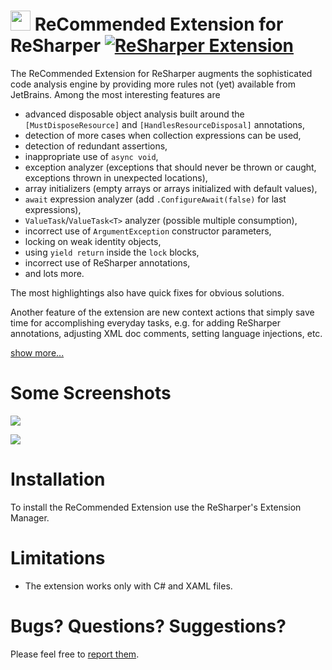 # <img src="Images/Icon.png" width="32" height="32" /> ReCommended Extension for ReSharper [![ReSharper Extension](https://img.shields.io/resharper/v/Prodot.ReCommendedExtension.svg?label=ReSharper%20Extension)](https://plugins.jetbrains.com/plugin/11646-recommended-extension-for-resharper)

The ReCommended Extension for ReSharper augments the sophisticated code analysis engine by providing more rules not (yet) available from JetBrains. Among the most interesting features are

- advanced disposable object analysis built around the `[MustDisposeResource]` and `[HandlesResourceDisposal]` annotations,
- detection of more cases when collection expressions can be used,
- detection of redundant assertions,
- inappropriate use of `async void`,
- exception analyzer (exceptions that should never be thrown or caught, exceptions thrown in unexpected locations),
- array initializers (empty arrays or arrays initialized with default values),
- `await` expression analyzer (add `.ConfigureAwait(false)` for last expressions),
- `ValueTask`/`ValueTask<T>` analyzer (possible multiple consumption),
- incorrect use of `ArgumentException` constructor parameters,
- locking on weak identity objects,
- using `yield return` inside the `lock` blocks,
- incorrect use of ReSharper annotations,
- and lots more.

The most highlightings also have quick fixes for obvious solutions.

Another feature of the extension are new context actions that simply save time for accomplishing everyday tasks, e.g. for adding ReSharper annotations, adjusting XML doc comments, setting language injections, etc.

[show more...](https://github.com/prodot/ReCommended-Extension/wiki)

# Some Screenshots

![](Images/MulitpleConsumption.png)

![](Images/RedundantAssertion.png)

# Installation

To install the ReCommended Extension use the ReSharper's Extension Manager.

# Limitations

- The extension works only with C# and XAML files.

# Bugs? Questions? Suggestions?

Please feel free to [report them](https://github.com/prodot/ReCommended-Extension/issues).
